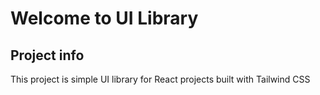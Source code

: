 # Welcome to UI Library

## Project info
This project is simple UI library for React projects built with Tailwind CSS 
